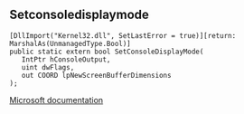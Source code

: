 ## Setconsoledisplaymode

```
[DllImport("Kernel32.dll", SetLastError = true)][return: MarshalAs(UnmanagedType.Bool)]
public static extern bool SetConsoleDisplayMode(
   IntPtr hConsoleOutput,
   uint dwFlags,
   out COORD lpNewScreenBufferDimensions
);
```

[Microsoft documentation](https://docs.microsoft.com/en-us/windows/console/setconsoledisplaymode)
